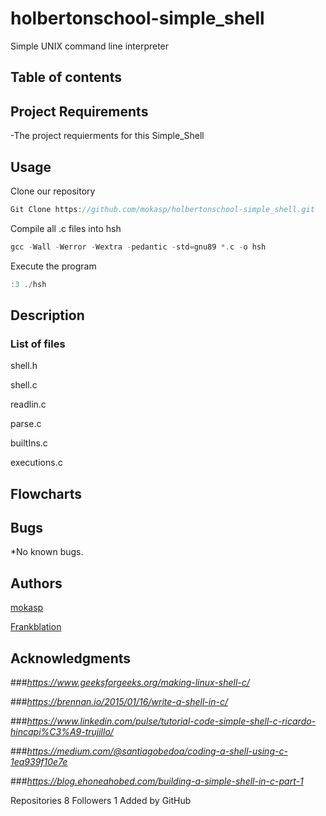 # holbertonschool-simple_shell
Simple UNIX command line interpreter

## Table of contents


## Project Requirements
  -The project requierments for this Simple_Shell

## Usage

Clone our repository
```c
Git Clone https://github.com/mokasp/holbertonschool-simple_shell.git
```
Compile all .c files into hsh
```c
gcc -Wall -Werror -Wextra -pedantic -std=gnu89 *.c -o hsh
```
Execute the program
```c
:3 ./hsh
```
## Description

### List of files

 shell.h

 shell.c

 readlin.c

 parse.c

 builtIns.c

 executions.c

## Flowcharts

## Bugs
  *No known bugs.
## Authors ##

[mokasp](https://github.com/mokasp)

[Frankblation](https://github.com/Frankblation)

## Acknowledgments
###*https://www.geeksforgeeks.org/making-linux-shell-c/*

###*https://brennan.io/2015/01/16/write-a-shell-in-c/*

###*https://www.linkedin.com/pulse/tutorial-code-simple-shell-c-ricardo-hincapi%C3%A9-trujillo/*

###*https://medium.com/@santiagobedoa/coding-a-shell-using-c-1ea939f10e7e*

###*https://blog.ehoneahobed.com/building-a-simple-shell-in-c-part-1*

Repositories
8
Followers
1
Added by GitHub

